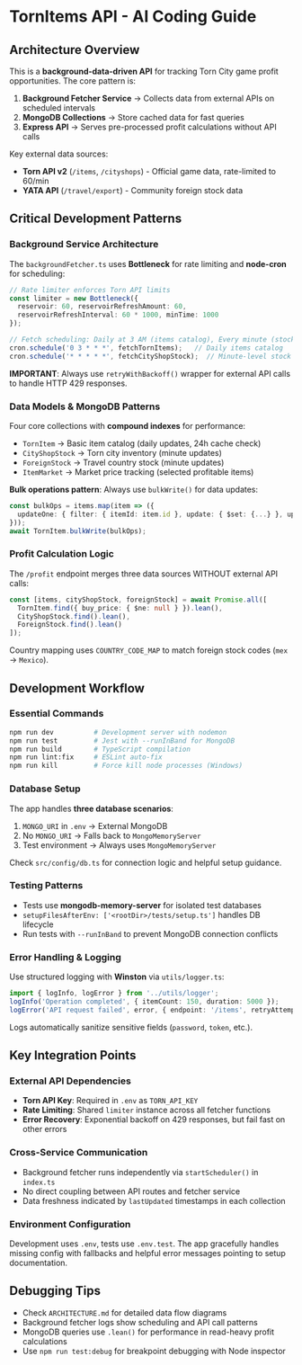 # TornItems API - AI Coding Guide

## Architecture Overview

This is a **background-data-driven API** for tracking Torn City game profit opportunities. The core pattern is:
1. **Background Fetcher Service** → Collects data from external APIs on scheduled intervals
2. **MongoDB Collections** → Store cached data for fast queries  
3. **Express API** → Serves pre-processed profit calculations without API calls

Key external data sources:
- **Torn API v2** (`/items`, `/cityshops`) - Official game data, rate-limited to 60/min
- **YATA API** (`/travel/export`) - Community foreign stock data

## Critical Development Patterns

### Background Service Architecture
The `backgroundFetcher.ts` uses **Bottleneck** for rate limiting and **node-cron** for scheduling:

```typescript
// Rate limiter enforces Torn API limits
const limiter = new Bottleneck({
  reservoir: 60, reservoirRefreshAmount: 60, 
  reservoirRefreshInterval: 60 * 1000, minTime: 1000
});

// Fetch scheduling: Daily at 3 AM (items catalog), Every minute (stock data)
cron.schedule('0 3 * * *', fetchTornItems);   // Daily items catalog
cron.schedule('* * * * *', fetchCityShopStock);  // Minute-level stock updates
```

**IMPORTANT**: Always use `retryWithBackoff()` wrapper for external API calls to handle HTTP 429 responses.

### Data Models & MongoDB Patterns

Four core collections with **compound indexes** for performance:
- `TornItem` → Basic item catalog (daily updates, 24h cache check)
- `CityShopStock` → Torn city inventory (minute updates)  
- `ForeignStock` → Travel country stock (minute updates)
- `ItemMarket` → Market price tracking (selected profitable items)

**Bulk operations pattern**: Always use `bulkWrite()` for data updates:
```typescript
const bulkOps = items.map(item => ({
  updateOne: { filter: { itemId: item.id }, update: { $set: {...} }, upsert: true }
}));
await TornItem.bulkWrite(bulkOps);
```

### Profit Calculation Logic
The `/profit` endpoint merges three data sources WITHOUT external API calls:
```typescript
const [items, cityShopStock, foreignStock] = await Promise.all([
  TornItem.find({ buy_price: { $ne: null } }).lean(),
  CityShopStock.find().lean(), 
  ForeignStock.find().lean()
]);
```

Country mapping uses `COUNTRY_CODE_MAP` to match foreign stock codes (`mex` → `Mexico`).

## Development Workflow

### Essential Commands
```bash
npm run dev          # Development server with nodemon
npm run test         # Jest with --runInBand for MongoDB
npm run build        # TypeScript compilation  
npm run lint:fix     # ESLint auto-fix
npm run kill         # Force kill node processes (Windows)
```

### Database Setup
The app handles **three database scenarios**:
1. `MONGO_URI` in `.env` → External MongoDB
2. No `MONGO_URI` → Falls back to `MongoMemoryServer` 
3. Test environment → Always uses `MongoMemoryServer`

Check `src/config/db.ts` for connection logic and helpful setup guidance.

### Testing Patterns
- Tests use **mongodb-memory-server** for isolated test databases
- `setupFilesAfterEnv: ['<rootDir>/tests/setup.ts']` handles DB lifecycle
- Run tests with `--runInBand` to prevent MongoDB connection conflicts

### Error Handling & Logging
Use structured logging with **Winston** via `utils/logger.ts`:
```typescript
import { logInfo, logError } from '../utils/logger';
logInfo('Operation completed', { itemCount: 150, duration: 5000 });
logError('API request failed', error, { endpoint: '/items', retryAttempt: 2 });
```

Logs automatically sanitize sensitive fields (`password`, `token`, etc.).

## Key Integration Points

### External API Dependencies
- **Torn API Key**: Required in `.env` as `TORN_API_KEY`
- **Rate Limiting**: Shared `limiter` instance across all fetcher functions
- **Error Recovery**: Exponential backoff on 429 responses, but fail fast on other errors

### Cross-Service Communication
- Background fetcher runs independently via `startScheduler()` in `index.ts`
- No direct coupling between API routes and fetcher service
- Data freshness indicated by `lastUpdated` timestamps in each collection

### Environment Configuration
Development uses `.env`, tests use `.env.test`. The app gracefully handles missing config with fallbacks and helpful error messages pointing to setup documentation.

## Debugging Tips

- Check `ARCHITECTURE.md` for detailed data flow diagrams
- Background fetcher logs show scheduling and API call patterns
- MongoDB queries use `.lean()` for performance in read-heavy profit calculations
- Use `npm run test:debug` for breakpoint debugging with Node inspector